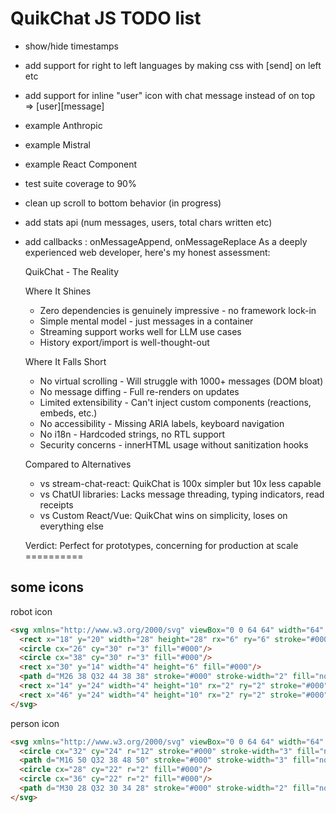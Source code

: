 # QuikChat JS TODO list

* show/hide timestamps
* add support for right to left languages by making css with [send] on left etc
* add support for inline "user" icon with chat message instead of on top => [user][message]
* example Anthropic
* example Mistral
* example React Component
* test suite coverage to 90%
* clean up scroll to bottom behavior (in progress)
* add stats api (num messages, users, total chars written etc)
* add callbacks : onMessageAppend, onMessageReplace
As a deeply experienced web developer, here's my honest assessment:

  QuikChat - The Reality

  Where It Shines

  - Zero dependencies is genuinely impressive - no framework lock-in
  - Simple mental model - just messages in a container
  - Streaming support works well for LLM use cases
  - History export/import is well-thought-out

  Where It Falls Short

  - No virtual scrolling - Will struggle with 1000+ messages (DOM bloat)
  - No message diffing - Full re-renders on updates
  - Limited extensibility - Can't inject custom components (reactions, embeds, etc.)
  - No accessibility - Missing ARIA labels, keyboard navigation
  - No i18n - Hardcoded strings, no RTL support
  - Security concerns - innerHTML usage without sanitization hooks

  Compared to Alternatives

  - vs stream-chat-react: QuikChat is 100x simpler but 10x less capable
  - vs ChatUI libraries: Lacks message threading, typing indicators, read receipts
  - vs Custom React/Vue: QuikChat wins on simplicity, loses on everything else

  Verdict: Perfect for prototypes, concerning for production at scale
==========

## some icons

robot icon

```html
<svg xmlns="http://www.w3.org/2000/svg" viewBox="0 0 64 64" width="64" height="64">
  <rect x="18" y="20" width="28" height="28" rx="6" ry="6" stroke="#000" stroke-width="3" fill="none"/>
  <circle cx="26" cy="30" r="3" fill="#000"/>
  <circle cx="38" cy="30" r="3" fill="#000"/>
  <rect x="30" y="14" width="4" height="6" fill="#000"/>
  <path d="M26 38 Q32 44 38 38" stroke="#000" stroke-width="2" fill="none"/>
  <rect x="14" y="24" width="4" height="10" rx="2" ry="2" stroke="#000" stroke-width="3" fill="none"/>
  <rect x="46" y="24" width="4" height="10" rx="2" ry="2" stroke="#000" stroke-width="3" fill="none"/>
</svg>
```

person icon

```html
<svg xmlns="http://www.w3.org/2000/svg" viewBox="0 0 64 64" width="64" height="64">
  <circle cx="32" cy="24" r="12" stroke="#000" stroke-width="3" fill="none"/>
  <path d="M16 50 Q32 38 48 50" stroke="#000" stroke-width="3" fill="none"/>
  <circle cx="28" cy="22" r="2" fill="#000"/>
  <circle cx="36" cy="22" r="2" fill="#000"/>
  <path d="M30 28 Q32 30 34 28" stroke="#000" stroke-width="2" fill="none"/>
</svg>

```

